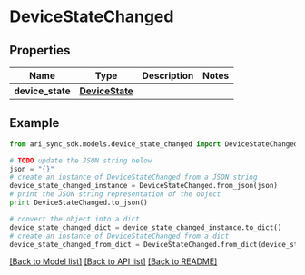 # DeviceStateChanged


## Properties
Name | Type | Description | Notes
------------ | ------------- | ------------- | -------------
**device_state** | [**DeviceState**](DeviceState.md) |  | 

## Example

```python
from ari_sync_sdk.models.device_state_changed import DeviceStateChanged

# TODO update the JSON string below
json = "{}"
# create an instance of DeviceStateChanged from a JSON string
device_state_changed_instance = DeviceStateChanged.from_json(json)
# print the JSON string representation of the object
print DeviceStateChanged.to_json()

# convert the object into a dict
device_state_changed_dict = device_state_changed_instance.to_dict()
# create an instance of DeviceStateChanged from a dict
device_state_changed_from_dict = DeviceStateChanged.from_dict(device_state_changed_dict)
```
[[Back to Model list]](../README.md#documentation-for-models) [[Back to API list]](../README.md#documentation-for-api-endpoints) [[Back to README]](../README.md)


